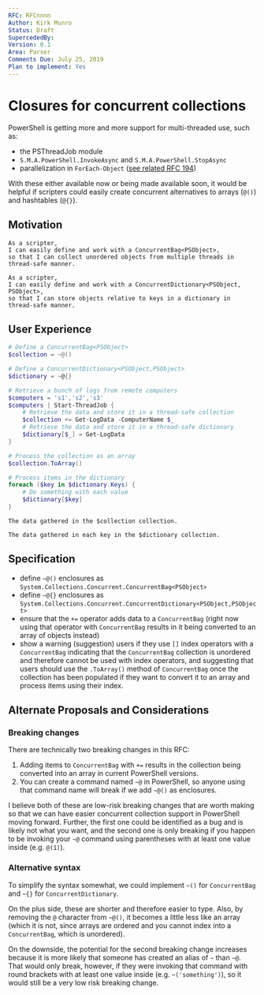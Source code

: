 ```yaml
---
RFC: RFCnnnn
Author: Kirk Munro
Status: Draft
SupercededBy: 
Version: 0.1
Area: Parser
Comments Due: July 25, 2019
Plan to implement: Yes
---
```


# Closures for concurrent collections

PowerShell is getting more and more support for multi-threaded use, such as:

* the PSThreadJob module
* `S.M.A.PowerShell.InvokeAsync` and `S.M.A.PowerShell.StopAsync`
* parallelization in `ForEach-Object` ([see related RFC 194](https://github.com/PowerShell/PowerShell-RFC/pull/194))

With these either available now or being made available soon, it would be
helpful if scripters could easily create concurrent alternatives to arrays
(`@()`) and hashtables (`@{}`).

## Motivation

    As a scripter,
    I can easily define and work with a ConcurrentBag<PSObject>,
    so that I can collect unordered objects from multiple threads in thread-safe manner.

    As a scripter,
    I can easily define and work with a ConcurrentDictionary<PSObject, PSObject>,
    so that I can store objects relative to keys in a dictionary in thread-safe manner.

## User Experience

```powershell
# Define a ConcurrentBag<PSObject>
$collection = ~@()

# Define a ConcurrentDictionary<PSObject,PSObject>
$dictionary = ~@{}

# Retrieve a bunch of logs from remote computers
$computers = 's1','s2','s3'
$computers | Start-ThreadJob {
    # Retrieve the data and store it in a thread-safe collection
    $collection += Get-LogData -ComputerName $_
    # Retrieve the data and store it in a thread-safe dictionary
    $dictionary[$_] = Get-LogData
}

# Process the collection as an array
$collection.ToArray()

# Process items in the dictionary
foreach ($key in $dictionary.Keys) {
    # Do something with each value
    $dictionary[$key]
}
```

```output
The data gathered in the $collection collection.

The data gathered in each key in the $dictionary collection.
```

## Specification

* define `~@()` enclosures as `System.Collections.Concurrent.ConcurrentBag<PSObject>`
* define `~@{}` enclosures as `System.Collections.Concurrent.ConcurrentDictionary<PSObject,PSObject>`
* ensure that the `+=` operator adds data to a `ConcurrentBag` (right now using
that operator with `ConcurrentBag` results in it being converted to an array of
objects instead)
* show a warning (suggestion) users if they use `[]` index operators with a
`ConcurrentBag` indicating that the `ConcurrentBag` collection is unordered and
therefore cannot be used with index operators, and suggesting that users should
use the `.ToArray()` method of `ConcurrentBag` once the collection has been
populated if they want to convert it to an array and process items using their
index.

## Alternate Proposals and Considerations

### Breaking changes

There are technically two breaking changes in this RFC:

1. Adding items to `ConcurrentBag` with `+=` results in the collection being
converted into an array in current PowerShell versions.
1. You can create a command named `~@` in PowerShell, so anyone using that
command name will break if we add `~@()` as enclosures.

I believe both of these are low-risk breaking changes that are worth making so
that we can have easier concurrent collection support in PowerShell moving
forward. Further, the first one could be identified as a bug and is likely not
what you want, and the second one is only breaking if you happen to be invoking
your `~@` command using parentheses with at least one value inside (e.g. `@(1)`).

### Alternative syntax

To simplify the syntax somewhat, we could implement `~()` for `ConcurrentBag`
and `~{}` for `ConcurrentDictionary`.

On the plus side, these are shorter and therefore easier to type. Also, by
removing the `@` character from `~@()`, it becomes a little less like an array
(which it is not, since arrays are ordered and you cannot index into a
`ConcurrentBag`, which is unordered).

On the downside, the potential for the second breaking change increases
because it is more likely that someone has created an alias of `~` than `~@`.
That would only break, however, if they were invoking that command with round
brackets with at least one value inside (e.g. `~('something')`), so it would
still be a very low risk breaking change.
